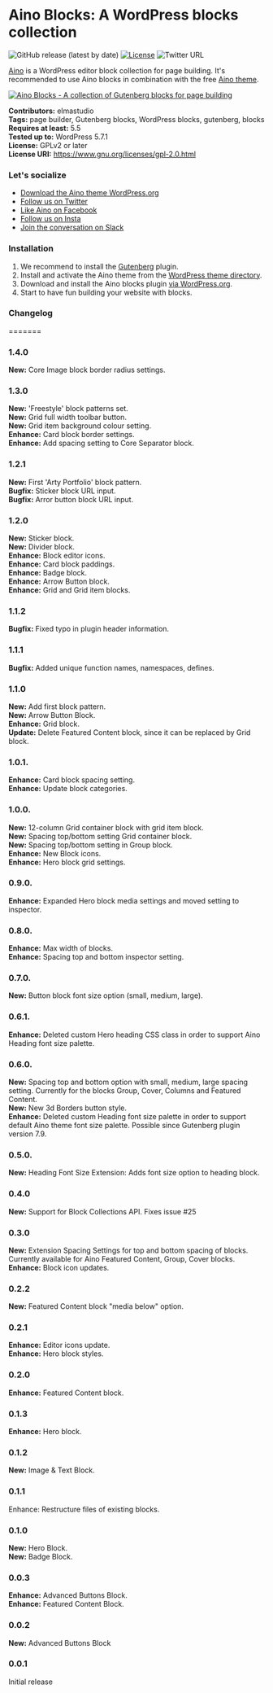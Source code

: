# Aino Blocks: A WordPress blocks collection  
	
![GitHub release (latest by date)](https://img.shields.io/github/v/release/elmastudio/aino-blocks) [![License](https://img.shields.io/badge/license-GPL--2.0%2B-red.svg)](https://github.com/elmastudio/aino-blocks/blob/master/LICENSE) ![Twitter URL](https://img.shields.io/twitter/url?label=Tweet%20about%20it&style=social&url=https%3A%2F%2Fwpaino.com%2F)

[Aino](https://wpaino.com/) is a WordPress editor block collection for page building. It's recommended to use Aino blocks in combination with the free [Aino theme](https://wordpress.org/themes/aino/).

[![Aino Blocks - A collection of Gutenberg blocks for page building](https://user-images.githubusercontent.com/17613630/112424789-e9fb3800-8d99-11eb-8ab1-2f2b818d00b2.jpeg)](https://wpaino.com/)

__Contributors:__ elmastudio  
__Tags:__ page builder, Gutenberg blocks, WordPress blocks, gutenberg, blocks   
__Requires at least:__ 5.5   
__Tested up to:__ WordPress 5.7.1  
__License:__ GPLv2 or later  
__License URI:__ https://www.gnu.org/licenses/gpl-2.0.html  


### Let's socialize

-   [Download the Aino theme WordPress.org](https://wordpress.org/themes/aino/)
-   [Follow us on Twitter](https://twitter.com/ainodesign)
-   [Like Aino on Facebook](https://www.facebook.com/wpainodesign/)
-   [Follow us on Insta](https://www.instagram.com/aino.design/)
-   [Join the conversation on Slack](https://join.slack.com/t/ainodesign/shared_invite/zt-9yvwt8ac-aZ2bLY9wpmwSimPjVLfqmw)

### Installation

1. We recommend to install the [Gutenberg](https://wordpress.org/plugins/gutenberg/) plugin.
2. Install and activate the Aino theme from the [WordPress theme directory](https://wordpress.org/themes/aino/).
3. Download and install the Aino blocks plugin [via WordPress.org](https://wordpress.org/plugins/aino-blocks/).
4. Start to have fun building your website with blocks.

### Changelog  
=======

### 1.4.0  
**New:** Core Image block border radius settings.  

### 1.3.0  
**New:** 'Freestyle' block patterns set.  
**New:** Grid full width toolbar button.  
**New:** Grid item background colour setting.  
**Enhance:** Card block border settings.  
**Enhance:** Add spacing setting to Core Separator block.  

### 1.2.1  
**New:** First 'Arty Portfolio' block pattern.  
**Bugfix:** Sticker block URL input.  
**Bugfix:** Arror button block URL input.  
  
  
### 1.2.0  
**New:** Sticker block.  
**New:** Divider block.  
**Enhance:** Block editor icons.  
**Enhance:** Card block paddings.  
**Enhance:** Badge block.  
**Enhance:** Arrow Button block.  
**Enhance:** Grid and Grid item blocks.  

### 1.1.2  
**Bugfix:** Fixed typo in plugin header information.  

### 1.1.1  
**Bugfix:** Added unique function names, namespaces, defines.  

### 1.1.0  
**New:** Add first block pattern.  
**New:** Arrow Button Block.  
**Enhance:** Grid block.  
**Update:** Delete Featured Content block, since it can be replaced by Grid block.  

### 1.0.1.
**Enhance:** Card block spacing setting.  
**Enhance:** Update block categories.  

### 1.0.0.
**New:** 12-column Grid container block with grid item block.  
**New:** Spacing top/bottom setting Grid container block.  
**New:** Spacing top/bottom setting in Group block.  
**Enhance:**  New Block icons.  
**Enhance:**  Hero block grid settings.  

### 0.9.0.  
**Enhance:** Expanded Hero block media settings and moved setting to inspector.  

### 0.8.0.  
**Enhance:** Max width of blocks.  
**Enhance:** Spacing top and bottom inspector setting.  

### 0.7.0. 
**New:** Button block font size option (small, medium, large).  

### 0.6.1. 
**Enhance:** Deleted custom Hero heading CSS class in order to support Aino Heading font size palette.  

### 0.6.0. 
**New:** Spacing top and bottom option with small, medium, large spacing setting. Currently for the blocks Group, Cover, Columns and Featured Content.  
**New:** New 3d Borders button style.  
**Enhance:** Deleted custom Heading font size palette in order to support default Aino theme font size palette. Possible since Gutenberg plugin version 7.9.  

### 0.5.0. 
**New:** Heading Font Size Extension: Adds font size option to heading block.  

### 0.4.0   
**New:** Support for Block Collections API. Fixes issue #25   
   
### 0.3.0   
**New:** Extension Spacing Settings for top and bottom spacing of blocks. Currently available for Aino Featured Content, Group, Cover blocks.   
**Enhance:** Block icon updates.   

### 0.2.2   
**New:** Featured Content block "media below" option.  

### 0.2.1
**Enhance:** Editor icons update.  
**Enhance:** Hero block styles.  

### 0.2.0
**Enhance:** Featured Content block.  

### 0.1.3
**Enhance:** Hero block.  

### 0.1.2
**New:** Image & Text Block.  

### 0.1.1
Enhance: Restructure files of existing blocks.  

### 0.1.0
**New:** Hero Block.  
**New:** Badge Block.  

### 0.0.3
**Enhance:** Advanced Buttons Block.  
**Enhance:** Featured Content Block.  

### 0.0.2
**New:** Advanced Buttons Block

### 0.0.1
Initial release
